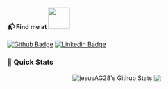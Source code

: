 
#### 📬 Find me at <img src="https://media.giphy.com/media/VgCDAzcKvsR6OM0uWg/giphy.gif" width="50"> 
[![Github Badge](http://img.shields.io/badge/-Github-black?style=flat-square&logo=github&link=https://github.com/jesusAG28/)](https://github.com/jesusAG28/) 
[![Linkedin Badge](https://img.shields.io/badge/-LinkedIn-blue?style=flat-square&logo=Linkedin&logoColor=white&link=https://www.linkedin.com/in/jesusayus/)](https://www.linkedin.com/in/jesusayus)


### 🚀 Quick Stats
<p align="center">
<img align="center" src="https://github-readme-stats.vercel.app/api?username=jesusAG28&show_icons=true&line_height=21&theme=react" alt="jesusAG28's Github Stats" />
<img align="center" src="https://github-readme-stats.vercel.app/api/top-langs/?username=jesusAG28&theme=react&line_height=27&layout=full" />
</p>